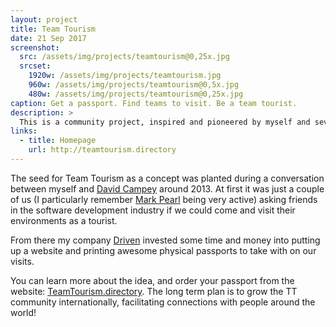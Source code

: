 ```yaml
---
layout: project
title: Team Tourism
date: 21 Sep 2017
screenshot:
  src: /assets/img/projects/teamtourism@0,25x.jpg
  srcset:
    1920w: /assets/img/projects/teamtourism.jpg
    960w: /assets/img/projects/teamtourism@0,5x.jpg
    480w: /assets/img/projects/teamtourism@0,25x.jpg
caption: Get a passport. Find teams to visit. Be a team tourist.
description: >
  This is a community project, inspired and pioneered by myself and several other people in the South African software development community.
links:
  - title: Homepage
    url: http://teamtourism.directory
---
```


The seed for Team Tourism as a concept was planted during a conversation between myself and [David Campey][campey] around 2013. At first it was just a couple of us (I particularly remember [Mark Pearl][pearl] being very active) asking friends in the software development industry if we could come and visit their environments as a tourist.

From there my company [Driven][driven] invested some time and money into putting up a website and printing awesome physical passports to take with on our visits.

You can learn more about the idea, and order your passport from the website: [TeamTourism.directory][teamtourism]. The long term plan is to grow the TT community internationally, facilitating connections with people around the world!



[campey]: https://www.linkedin.com/in/campey
[pearl]: http://markpearl.co.za/
[driven]: http://www.drivenalliance.com
[teamtourism]: http://teamtourism.directory

